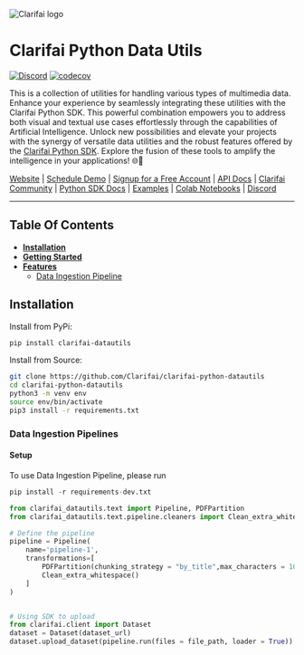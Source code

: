 ![Clarifai logo](docs/logo.png)

# Clarifai Python Data Utils


[![Discord](https://img.shields.io/discord/1145701543228735582)](https://discord.gg/M32V7a7a)
[![codecov](https://img.shields.io/pypi/dm/clarifai)](https://pypi.org/project/clarifai-datautils)


This is a collection of utilities for handling various types of multimedia data. Enhance your experience by seamlessly integrating these utilities with the Clarifai Python SDK. This powerful combination empowers you to address both visual and textual use cases effortlessly through the capabilities of Artificial Intelligence. Unlock new possibilities and elevate your projects with the synergy of versatile data utilities and the robust features offered by the [Clarifai Python SDK](https://github.com/Clarifai/clarifai-python). Explore the fusion of these tools to amplify the intelligence in your applications! 🌐🚀

[Website](https://www.clarifai.com/) | [Schedule Demo](https://www.clarifai.com/company/schedule-demo) | [Signup for a Free Account](https://clarifai.com/signup) | [API Docs](https://docs.clarifai.com/) | [Clarifai Community](https://clarifai.com/explore) | [Python SDK Docs](https://docs.clarifai.com/python-sdk/api-reference) | [Examples](https://github.com/Clarifai/examples) | [Colab Notebooks](https://github.com/Clarifai/colab-notebooks) | [Discord](https://discord.gg/XAPE3Vtg)

---
## Table Of Contents

* **[Installation](#installation)**
* **[Getting Started](#getting-started)**
* **[Features](#features)**
  * [Data Ingestion Pipeline](#ingestion-pipeline)


## Installation


Install from PyPi:

```bash
pip install clarifai-datautils
```

Install from Source:

```bash
git clone https://github.com/Clarifai/clarifai-python-datautils
cd clarifai-python-datautils
python3 -m venv env
source env/bin/activate
pip3 install -r requirements.txt
```

### Data Ingestion Pipelines

#### Setup
To use Data Ingestion Pipeline, please run
```python
pip install -r requirements-dev.txt
```


```python
from clarifai_datautils.text import Pipeline, PDFPartition
from clarifai_datautils.text.pipeline.cleaners import Clean_extra_whitespace

# Define the pipeline
pipeline = Pipeline(
    name='pipeline-1',
    transformations=[
        PDFPartition(chunking_strategy = "by_title",max_characters = 1024),
        Clean_extra_whitespace()
    ]
)


# Using SDK to upload
from clarifai.client import Dataset
dataset = Dataset(dataset_url)
dataset.upload_dataset(pipeline.run(files = file_path, loader = True))

```